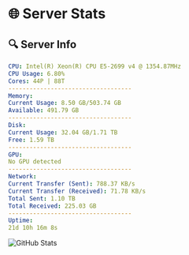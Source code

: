 # 🌐 Server Stats
## 🔍 Server Info
```yaml
CPU: Intel(R) Xeon(R) CPU E5-2699 v4 @ 1354.87MHz
CPU Usage: 6.80%
Cores: 44P | 88T
-----------------------------------
Memory:
Current Usage: 8.50 GB/503.74 GB
Available: 491.79 GB
-----------------------------------
Disk:
Current Usage: 32.04 GB/1.71 TB
Free: 1.59 TB
-----------------------------------
GPU:
No GPU detected
-----------------------------------
Network:
Current Transfer (Sent): 788.37 KB/s
Current Transfer (Received): 71.78 KB/s
Total Sent: 1.10 TB
Total Received: 225.03 GB
-----------------------------------
Uptime:
21d 10h 16m 8s
```
![GitHub Stats](https://img.shields.io/badge/Updated-2025-05-11_03:24:56-blue)